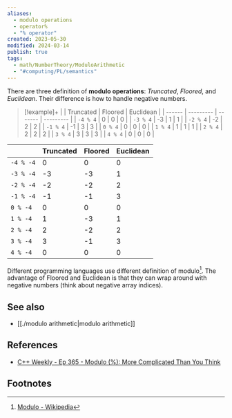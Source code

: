 ```yaml
---
aliases:
  - modulo operations
  - operator%
  - "% operator"
created: 2023-05-30
modified: 2024-03-14
publish: true
tags:
  - math/NumberTheory/ModuloArithmetic
  - "#computing/PL/semantics"
---
```

There are three definition of **modulo operations**: _Truncated_, _Floored_, and _Euclidean_. Their difference is how to handle negative numbers.

> [!example]+
|        | Truncated | Floored | Euclidean |
| ------ | --------- | ------- | --------- |
| `-4 % 4` | 0         | 0       | 0         |
| `-3 % 4` | -3        | 1       | 1         |
| `-2 % 4` | -2        | 2       | 2         |
| `-1 % 4` | -1        | 3       | 3         |
| `0 % 4`  | 0         | 0       | 0         |
| `1 % 4`  | 1         | 1       | 1         |
| `2 % 4`  | 2         | 2       | 2         |
| `3 % 4`  | 3         | 3       | 3         |
| `4 % 4`  | 0         | 0       | 0         |
>
|         | Truncated | Floored | Euclidean |
|---------|-----------|---------|-----------|
| `-4 % -4` | 0         | 0       | 0         |
| `-3 % -4` | -3        | -3      | 1         |
| `-2 % -4` | -2        | -2      | 2         |
| `-1 % -4` | -1        | -1      | 3         |
| `0 % -4`  | 0         | 0       | 0         |
| `1 % -4`  | 1         | -3      | 1         |
| `2 % -4`  | 2         | -2      | 2         |
| `3 % -4`  | 3         | -1      | 3         |
| `4 % -4`  | 0         | 0       | 0         |

Different programming languages use different definition of modulo[^1]. The advantage of Floored and Euclidean is that they can wrap around with negative numbers (think about negative array indices).

## See also
- [[./modulo arithmetic|modulo arithmetic]]

## References
- [C++ Weekly - Ep 365 - Modulo (%): More Complicated Than You Think](https://youtu.be/xVNYurap-lk)
  
## Footnotes
[^1]: [Modulo - Wikipedia](https://en.wikipedia.org/wiki/Modulo)